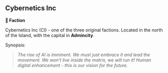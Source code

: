 ## Cybernetics Inc

**🪪 Faction**

Cybernetics Inc (CI) - one of the three original factions. Located in the north of the Island, with the capital in **Admincity**. 

Synopsis:
> *The rise of AI is imminent. We must just embrace it and lead the movement. We won’t live inside the matrix, we will run it! Human digital enhancement - this is our vision for the future.*